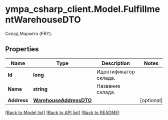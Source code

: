 # ympa_csharp_client.Model.FulfillmentWarehouseDTO
Склад Маркета (FBY).

## Properties

Name | Type | Description | Notes
------------ | ------------- | ------------- | -------------
**Id** | **long** | Идентификатор склада. | 
**Name** | **string** | Название склада. | 
**Address** | [**WarehouseAddressDTO**](WarehouseAddressDTO.md) |  | [optional] 

[[Back to Model list]](../README.md#documentation-for-models) [[Back to API list]](../README.md#documentation-for-api-endpoints) [[Back to README]](../README.md)

